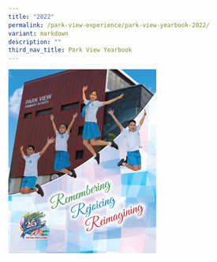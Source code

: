```yaml
---
title: "2022"
permalink: /park-view-experience/park-view-yearbook-2022/
variant: markdown
description: ""
third_nav_title: Park View Yearbook
---
```

<a href="https://go.gov.sg/pvps-2022-yearbook"><img style="width:300px;height:px219;" alt="HTML tutorial" src="/images/pages%20from%20park%20view%20primary%20school%20(high%20res)%20new.jpg"></a>